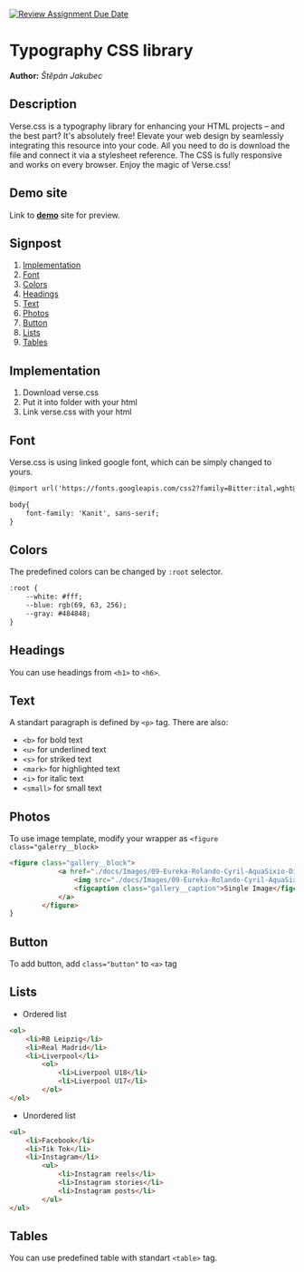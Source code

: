[![Review Assignment Due Date](https://classroom.github.com/assets/deadline-readme-button-24ddc0f5d75046c5622901739e7c5dd533143b0c8e959d652212380cedb1ea36.svg)](https://classroom.github.com/a/zprwltzm)
# Typography CSS library
**Author:** *Štěpán Jakubec*

## Description
Verse.css is a typography library for enhancing your HTML projects – and the best part? It's absolutely free! Elevate your web design by seamlessly integrating this resource into your code. All you need to do is download the file and connect it via a stylesheet reference. The CSS is fully responsive and works on every browser. Enjoy the magic of Verse.css!

## Demo site
Link to **[demo](https://pslib-cz.github.io/2023-l4-web-typographic-library-StepanJakubec/)** site for preview.

## Signpost
1. [Implementation](#Implementation)
2. [Font](#Font)
3. [Colors](#Colors)
4. [Headings](#Headings)
5. [Text](#Text)
6. [Photos](#Photos)
7. [Button](#Button)
8. [Lists](#Lists)
9. [Tables](#Tables)

## Implementation
1) Download verse.css
2) Put it into folder with your html
3) Link verse.css with your html

## Font
Verse.css is using linked google font, which can be simply changed to yours.
```html
@import url('https://fonts.googleapis.com/css2?family=Bitter:ital,wght@0,300;0,400;0,500;0,700;1,300;1,400;1,500;1,700&display=swap');

body{
    font-family: 'Kanit', sans-serif;
}
```
## Colors
The predefined colors can be changed by `:root` selector.
```html
:root {
    --white: #fff;
    --blue: rgb(69, 63, 256);
    --gray: #484848;
}
```
## Headings
You can use headings from `<h1>` to `<h6>`.

## Text
A standart paragraph is defined by `<p>` tag. There are also:
* `<b>` for bold text
* `<u>` for underlined text
* `<s>` for striked text
* `<mark>` for highlighted text
* `<i>` for italic text
* `<small>` for small text

## Photos
To use image template, modify your wrapper as `<figure class="galerry__block>`
```html
<figure class="gallery__block">
            <a href="./docs/Images/09-Eureka-Rolando-Cyril-AquaSixio-Digital-Art-in-a-Universe-between-Surreal-and-Fantasy-www-designstack-co.jpg">
                <img src="./docs/Images/09-Eureka-Rolando-Cyril-AquaSixio-Digital-Art-in-a-Universe-between-Surreal-and-Fantasy-www-designstack-co.jpg" alt="Man sitting in a universe">
                <figcaption class="gallery__caption">Single Image</figcaption>
            </a>
        </figure>
}
```

## Button
To add button, add `class="button"` to `<a>` tag

## Lists
* Ordered list
```html
<ol>
    <li>RB Leipzig</li>
    <li>Real Madrid</li>
    <li>Liverpool</li>
        <ol>
            <li>Liverpool U18</li>
            <li>Liverpool U17</li>
        </ol>
</ol>
```
* Unordered list
```html
<ul>
    <li>Facebook</li>
    <li>Tik Tok</li>
    <li>Instagram</li>
        <ul>
            <li>Instagram reels</li>
            <li>Instagram stories</li>
            <li>Instagram posts</li>
        </ul>
</ul>
```

## Tables
You can use predefined table with standart `<table>` tag.



